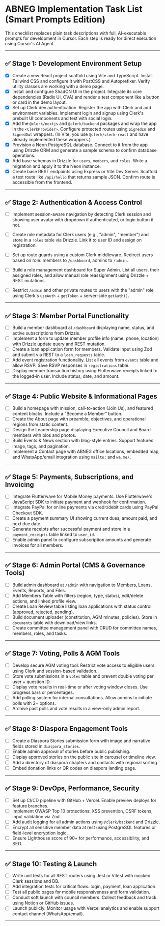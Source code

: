 # ABNEG Implementation Task List (Smart Prompts Edition)

This checklist replaces plain task descriptions with full, AI-executable prompts for development in Cursor. Each step is ready for direct execution using Cursor's AI Agent.

---

## ✅ Stage 1: Development Environment Setup

- [x] Create a new React project scaffold using Vite and TypeScript. Install Tailwind CSS and configure it with PostCSS and Autoprefixer. Verify utility classes are working with a demo page.
- [x] Install and configure ShadCN UI in the project. Integrate its core dependencies (Radix UI, CVA) and render a test component like a button or card in the demo layout.
- [x] Set up Clerk.dev authentication. Register the app with Clerk and add environment variables. Implement login and signup using Clerk's prebuilt UI components and test with social login.
- [x] Add the `@clerk/nextjs` and `@clerk/backend` packages and wrap the app in the `<ClerkProvider>`. Configure protected routes using `SignedIn` and `SignedOut` wrappers. (In Vite, you use `@clerk/clerk-react` and have already implemented these wrappers.)
- [x] Provision a Neon PostgreSQL database. Connect to it from the app using Drizzle ORM and generate a sample schema to confirm database operations.
- [x] Add base schemas in Drizzle for `users`, `members`, and `roles`. Write a migration and apply it to the Neon instance.
- [x] Create base REST endpoints using Express or Vite Dev Server. Scaffold a test route like `/api/hello` that returns sample JSON. Confirm route is accessible from the frontend.

---

## ✅ Stage 2: Authentication & Access Control

- [ ] Implement session-aware navigation by detecting Clerk session and showing user avatar with dropdown if authenticated, or login button if not.
- [ ] Create role metadata for Clerk users (e.g., "admin", "member") and store in a `roles` table via Drizzle. Link it to user ID and assign on registration.
- [ ] Set up route guards using a custom Clerk middleware. Redirect users based on role: members to `/dashboard`, admins to `/admin`.
- [ ] Build a role management dashboard for Super Admin. List all users, their assigned roles, and allow manual role reassignment using Drizzle + REST mutations.
- [ ] Restrict `/admin` and other private routes to users with the "admin" role using Clerk's `useAuth` + `getToken` + server-side `getAuth()`.


---

## ✅ Stage 3: Member Portal Functionality

- [ ] Build a member dashboard at `/dashboard` displaying name, status, and active subscriptions from Drizzle.
- [ ] Implement a form to update member profile info (name, phone, location) with Drizzle update query and REST mutation.
- [ ] Create a loan application form for members. Validate input using Zod and submit via REST to a `loan_requests` table.
- [ ] Add event registration functionality. List all events from `events` table and allow RSVP. Save RSVP responses in `registrations` table.
- [ ] Display member transaction history using Flutterwave receipts linked to the logged-in user. Include status, date, and amount.

---

## ✅ Stage 4: Public Website & Informational Pages

- [ ] Build a homepage with mission, call-to-action (Join Us), and featured content blocks. Include a "Become a Member" button.
- [ ] Create the About page with preamble, objectives, and operational regions from static content.
- [ ] Design the Leadership page displaying Executive Council and Board members with bios and photos.
- [ ] Build Events & News section with blog-style entries. Support featured image, tags, and pagination.
- [ ] Implement a Contact page with ABNEG office locations, embedded map, and WhatsApp/email integration using `mailto:` and `wa.me/`.

---

## ✅ Stage 5: Payments, Subscriptions, and Invoicing

- [ ] Integrate Flutterwave for Mobile Money payments. Use Flutterwave's JavaScript SDK to initiate payment and webhook for confirmation.
- [ ] Integrate PayPal for online payments via credit/debit cards using PayPal Checkout SDK.
- [ ] Create a payment summary UI showing current dues, amount paid, and next due date.
- [ ] Generate receipts after successful payment and store in a `payment_receipts` table linked to `user_id`.
- [ ] Enable admin panel to configure subscription amounts and generate invoices for all members.

---

## ✅ Stage 6: Admin Portal (CMS & Governance Tools)

- [ ] Build admin dashboard at `/admin` with navigation to Members, Loans, Events, Reports, and Files.
- [ ] Add Members Table with filters (region, type, status), edit/delete actions, and linked profile view.
- [ ] Create Loan Review table listing loan applications with status control (approved, rejected, pending).
- [ ] Build document uploader (constitution, AGM minutes, policies). Store in `documents` table with download/view links.
- [ ] Create committee management panel with CRUD for committee names, members, roles, and tasks.

---

## ✅ Stage 7: Voting, Polls & AGM Tools

- [ ] Develop secure AGM voting tool. Restrict vote access to eligible users using Clerk and session-based validation.
- [ ] Store vote submissions in a `votes` table and prevent double voting per user + question ID.
- [ ] Display vote results in real-time or after voting window closes. Use progress bars or percentages.
- [ ] Add polling system for internal consultations. Allow admins to initiate polls with 2+ options.
- [ ] Archive past polls and vote results in a view-only admin report.

---

## ✅ Stage 8: Diaspora Engagement Tools

- [ ] Create a Diaspora Stories submission form with image and narrative fields stored in `diaspora_stories`.
- [ ] Enable admin approval of stories before public publishing.
- [ ] Display approved stories on the public site in carousel or timeline view.
- [ ] Add a directory of diaspora chapters and contacts with regional sorting.
- [ ] Embed donation links or QR codes on diaspora landing page.

---

## ✅ Stage 9: DevOps, Performance, Security

- [ ] Set up CI/CD pipeline with GitHub + Vercel. Enable preview deploys for feature branches.
- [ ] Implement OWASP Top 10 protections: XSS prevention, CSRF tokens, input validation via Zod.
- [ ] Add audit logging for all admin actions using `@clerk/backend` and Drizzle.
- [ ] Encrypt all sensitive member data at rest using PostgreSQL features or field-level encryption logic.
- [ ] Ensure Lighthouse score of 90+ for performance, accessibility, and SEO.

---

## ✅ Stage 10: Testing & Launch

- [ ] Write unit tests for all REST routers using Jest or Vitest with mocked Clerk sessions and DB.
- [ ] Add integration tests for critical flows: login, payment, loan application.
- [ ] Test all public pages for mobile responsiveness and form validation.
- [ ] Conduct soft launch with council members. Collect feedback and track using Notion or GitHub issues.
- [ ] Launch publicly. Monitor usage with Vercel analytics and enable support contact channel (WhatsApp/email).

---
